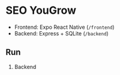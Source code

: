 # SEO YouGrow

- Frontend: Expo React Native (`/frontend`)
- Backend: Express + SQLite (`/backend`)

## Run
1) Backend
